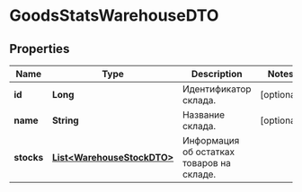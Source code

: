 

# GoodsStatsWarehouseDTO

## Properties

Name | Type | Description | Notes
------------ | ------------- | ------------- | -------------
**id** | **Long** | Идентификатор склада. |  [optional]
**name** | **String** | Название склада. |  [optional]
**stocks** | [**List&lt;WarehouseStockDTO&gt;**](WarehouseStockDTO.md) | Информация об остатках товаров на складе. | 




